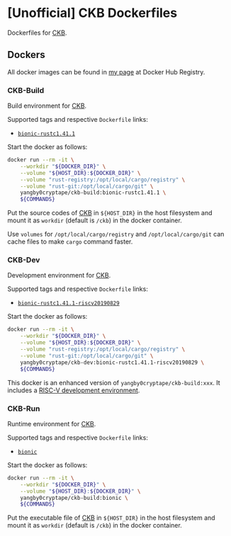 # [Unofficial] CKB Dockerfiles

Dockerfiles for [CKB].

## Dockers

All docker images can be found in [my page][my-docker-hub-url] at Docker Hub
Registry.

### CKB-Build

Build environment for [CKB].

Supported tags and respective `Dockerfile` links:
  - [`bionic-rustc1.41.1`]

Start the docker as follows:

```bash
docker run --rm -it \
    --workdir "${DOCKER_DIR}" \
    --volume "${HOST_DIR}:${DOCKER_DIR}" \
    --volume "rust-registry:/opt/local/cargo/registry" \
    --volume "rust-git:/opt/local/cargo/git" \
    yangby0cryptape/ckb-build:bionic-rustc1.41.1 \
    ${COMMANDS}
```

Put the source codes of [CKB] in `${HOST_DIR}` in the host filesystem and mount
it as `workdir` (default is `/ckb`) in the docker container.

Use `volumes` for `/opt/local/cargo/registry` and `/opt/local/cargo/git` can
cache files to make `cargo` command faster.

### CKB-Dev

Development environment for [CKB].

Supported tags and respective `Dockerfile` links:
  - [`bionic-rustc1.41.1-riscv20190829`]

Start the docker as follows:

```bash
docker run --rm -it \
    --workdir "${DOCKER_DIR}" \
    --volume "${HOST_DIR}:${DOCKER_DIR}" \
    --volume "rust-registry:/opt/local/cargo/registry" \
    --volume "rust-git:/opt/local/cargo/git" \
    yangby0cryptape/ckb-dev:bionic-rustc1.41.1-riscv20190829 \
    ${COMMANDS}
```

This docker is an enhanced version of `yangby0cryptape/ckb-build:xxx`.
It includes a [RISC-V development environment].

### CKB-Run

Runtime environment for [CKB].

Supported tags and respective `Dockerfile` links:
  - [`bionic`]

Start the docker as follows:

```bash
docker run --rm -it \
    --workdir "${DOCKER_DIR}" \
    --volume "${HOST_DIR}:${DOCKER_DIR}" \
    yangby0cryptape/ckb-build:bionic \
    ${COMMANDS}
```

Put the executable file of [CKB] in `${HOST_DIR}` in the host filesystem and
mount it as `workdir` (default is `/ckb`) in the docker container.

[CKB]: https://github.com/nervosnetwork/ckb
[my-docker-hub-url]: https://hub.docker.com/u/yangby0cryptape/
[RISC-V development environment]: https://github.com/yangby-cryptape/riscv-dockerfiles
[`bionic-rustc1.41.1`]: https://github.com/yangby-cryptape/ckb-dockerfiles/tree/bionic-rustc1.41.1/ubuntu/bionic/build
[`bionic-rustc1.41.1-riscv20190829`]: https://github.com/yangby-cryptape/ckb-dockerfiles/tree/bionic-rustc1.41.1-riscv20190829/ubuntu/bionic/build
[`bionic`]: https://github.com/yangby-cryptape/ckb-dockerfiles/tree/master/ubuntu/bionic/run
